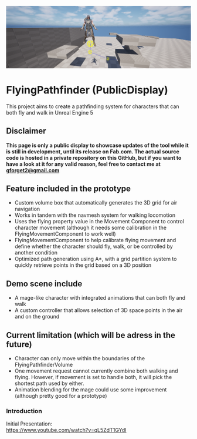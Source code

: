 
![Screenshot of the projectt](/Screenshot/BannerCrop.png)</BR>

# FlyingPathfinder (PublicDisplay)
This project aims to create a pathfinding system for characters that can both fly and walk in Unreal Engine 5

## Disclaimer
<b> This page is only a public display to showcase updates of the tool while it is still in development, until its release on Fab.com. The actual source code is hosted in a private repository on this GitHub, but if you want to have a look at it for any valid reason, feel free to contact me at gforget2@gmail.com </b>

## Feature included in the prototype
- Custom volume box that automatically generates the 3D grid for air navigation
- Works in tandem with the navmesh system for walking locomotion
- Uses the flying property value in the Movement Component to control character movement (although it needs some calibration in the FlyingMovementComponent to work well)
- FlyingMovementComponent to help calibrate flying movement and define whether the character should fly, walk, or be controlled by another condition
- Optimized path generation using A*, with a grid partition system to quickly retrieve points in the grid based on a 3D position

## Demo scene include
- A mage-like character with integrated animations that can both fly and walk
- A custom controller that allows selection of 3D space points in the air and on the ground

## Current limitation (which will be adress in the future)
- Character can only move within the boundaries of the FlyingPathfinderVolume
- One movement request cannot currently combine both walking and flying. However, if movement is set to handle both, it will pick the shortest path used by either.
- Animation blending for the mage could use some improvement (although pretty good for a prototype)

### Introduction
Initial Presentation:</br>
https://www.youtube.com/watch?v=qL5ZdT1GYdI

